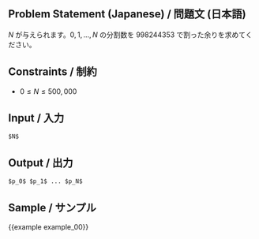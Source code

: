 Problem Statement (Japanese) / 問題文 (日本語)
---------

$N$ が与えられます。$0,1,..., N$ の分割数を 998244353 で割った余りを求めてください。

Constraints / 制約
---------

- $0 \leq N \leq 500,000$

Input / 入力
---------

```
$N$
```

Output / 出力
---------

```
$p_0$ $p_1$ ... $p_N$
```

Sample / サンプル
---------

{{example example_00}}
